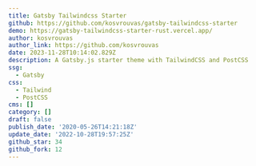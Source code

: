 ```yaml
---
title: Gatsby Tailwindcss Starter
github: https://github.com/kosvrouvas/gatsby-tailwindcss-starter
demo: https://gatsby-tailwindcss-starter-rust.vercel.app/
author: kosvrouvas
author_link: https://github.com/kosvrouvas
date: 2023-11-28T10:14:02.829Z
description: A Gatsby.js starter theme with TailwindCSS and PostCSS
ssg:
  - Gatsby
css:
  - Tailwind
  - PostCSS
cms: []
category: []
draft: false
publish_date: '2020-05-26T14:21:18Z'
update_date: '2022-10-28T19:57:25Z'
github_star: 34
github_fork: 12
---
```

